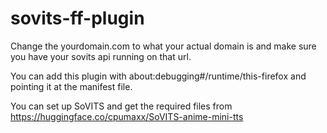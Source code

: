 # sovits-ff-plugin

Change the yourdomain.com to what your actual domain is and make sure you have your sovits api running on that url.

You can add this plugin with about:debugging#/runtime/this-firefox and pointing it at the manifest file.

You can set up SoVITS and get the required files from https://huggingface.co/cpumaxx/SoVITS-anime-mini-tts
